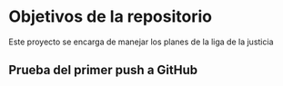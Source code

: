 # Objetivos de la repositorio

Este proyecto se encarga de manejar los planes de la liga de la justicia


## Prueba del primer push a GitHub